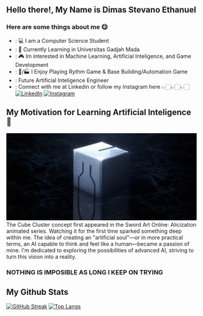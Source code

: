 ## Hello there!, My Name is Dimas Stevano Ethanuel
### Here are some things about me 😋
- : 💻 I am a Computer Science Student
- : 📖 Currently Learning in Universitas Gadjah Mada
- : 🎮 Im interested in Machine Learning, Artificial Inteligence, and Game Development
- : 🎼/🏭 I Enjoy Playing Rythm Game & Base Building/Automation Game
- : Future Artificial Inteligence Engineer
- : Connect with me at Linkedin or follow my Instagram here 👉🏻👉🏻👉🏻
[![LinkedIn](https://img.shields.io/badge/LinkedIn-0077B5?style=for-the-badge&logo=linkedin&logoColor=white)](https://www.linkedin.com/in/dimas-st/) [![Instagram](https://img.shields.io/badge/Instagram-962fbf?style=for-the-badge&logo=instagram&logoColor=white)](https://www.instagram.com/dimastevz_/)
## My Motivation for Learning Artificial Inteligence 👀
![cbclstr](/cubecluster.png)
The Cube Cluster concept first appeared in the Sword Art Online: Alicization animated series. Watching it for the first time sparked something deep within me. The idea of creating an "artificial soul"—or in more practical terms, an AI capable to think and feel like a human—became a passion of mine. I'm dedicated to exploring the possibilities of advanced AI, striving to turn this vision into a reality.
### NOTHING IS IMPOSIBLE AS LONG I KEEP ON TRYING
## My Github Stats
[![GitHub Streak](https://github-readme-streak-stats.herokuapp.com?user=DimStevz&theme=tokyonight&date_format=M%20j%5B%2C%20Y%5D)](https://git.io/streak-stats)
[![Top Langs](https://github-readme-stats.vercel.app/api/top-langs/?username=DimStevz&layout=donut)](https://github.com/DimStevz/My-Share-Space)
